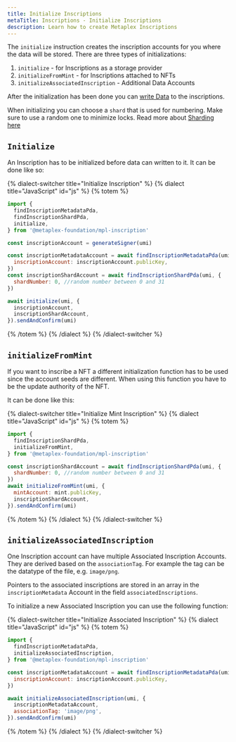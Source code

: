 ```yaml
---
title: Initialize Inscriptions
metaTitle: Inscriptions - Initialize Inscriptions
description: Learn how to create Metaplex Inscriptions
---
```


The `initialize` instruction creates the inscription accounts for you where the data will be stored. There are three types of initializations:

1. `initialize` - for Inscriptions as a storage provider
2. `initializeFromMint` - for Inscriptions attached to NFTs
3. `initializeAssociatedInscription` - Additional Data Accounts

After the initialization has been done you can [write Data](write) to the inscriptions.

When initializing you can choose a `shard` that is used for numbering. Make sure to use a random one to minimize locks. Read more about [Sharding here](sharding)

## `Initialize`

An Inscription has to be initialized before data can written to it. It can be done like so:

{% dialect-switcher title="Initialize Inscription" %}
{% dialect title="JavaScript" id="js" %}
{% totem %}

```js
import {
  findInscriptionMetadataPda,
  findInscriptionShardPda,
  initialize,
} from '@metaplex-foundation/mpl-inscription'

const inscriptionAccount = generateSigner(umi)

const inscriptionMetadataAccount = await findInscriptionMetadataPda(umi, {
  inscriptionAccount: inscriptionAccount.publicKey,
})
const inscriptionShardAccount = await findInscriptionShardPda(umi, {
  shardNumber: 0, //random number between 0 and 31
})

await initialize(umi, {
  inscriptionAccount,
  inscriptionShardAccount,
}).sendAndConfirm(umi)
```

{% /totem %}
{% /dialect %}
{% /dialect-switcher %}

## `initializeFromMint`

If you want to inscribe a NFT a different initialization function has to be used since the account seeds are different. When using this function you have to be the update authority of the NFT.

It can be done like this:

{% dialect-switcher title="Initialize Mint Inscription" %}
{% dialect title="JavaScript" id="js" %}
{% totem %}

```js
import {
  findInscriptionShardPda,
  initializeFromMint,
} from '@metaplex-foundation/mpl-inscription'

const inscriptionShardAccount = await findInscriptionShardPda(umi, {
  shardNumber: 0, //random number between 0 and 31
})
await initializeFromMint(umi, {
  mintAccount: mint.publicKey,
  inscriptionShardAccount,
}).sendAndConfirm(umi)
```

{% /totem %}
{% /dialect %}
{% /dialect-switcher %}

## `initializeAssociatedInscription`

One Inscription account can have multiple Associated Inscription Accounts. They are derived based on the `associationTag`. For example the tag can be the datatype of the file, e.g. `image/png`.

Pointers to the associated inscriptions are stored in an array in the `inscriptionMetadata` Account in the field `associatedInscriptions`.

To initialize a new Associated Inscription you can use the following function:

{% dialect-switcher title="Initialize Associated Inscription" %}
{% dialect title="JavaScript" id="js" %}
{% totem %}

```js
import {
  findInscriptionMetadataPda,
  initializeAssociatedInscription,
} from '@metaplex-foundation/mpl-inscription'

const inscriptionMetadataAccount = await findInscriptionMetadataPda(umi, {
  inscriptionAccount: inscriptionAccount.publicKey,
})

await initializeAssociatedInscription(umi, {
  inscriptionMetadataAccount,
  associationTag: 'image/png',
}).sendAndConfirm(umi)
```

{% /totem %}
{% /dialect %}
{% /dialect-switcher %}
